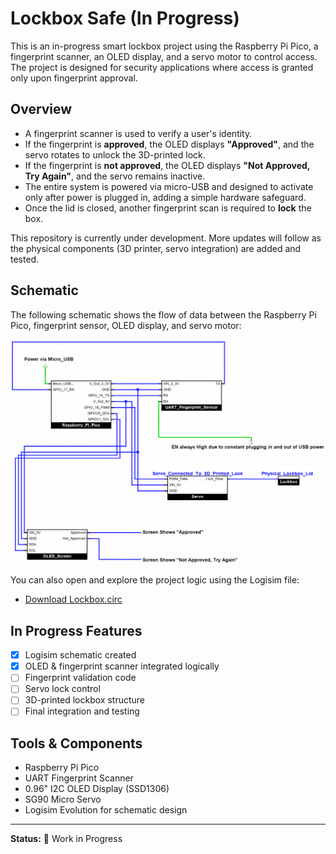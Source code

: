 # Lockbox Safe (In Progress)

This is an in-progress smart lockbox project using the Raspberry Pi Pico, a fingerprint scanner, an OLED display, and a servo motor to control access. The project is designed for security applications where access is granted only upon fingerprint approval.

## Overview

- A fingerprint scanner is used to verify a user's identity.
- If the fingerprint is **approved**, the OLED displays **"Approved"**, and the servo rotates to unlock the 3D-printed lock.
- If the fingerprint is **not approved**, the OLED displays **"Not Approved, Try Again"**, and the servo remains inactive.
- The entire system is powered via micro-USB and designed to activate only after power is plugged in, adding a simple hardware safeguard.
- Once the lid is closed, another fingerprint scan is required to **lock** the box.

This repository is currently under development. More updates will follow as the physical components (3D printer, servo integration) are added and tested.

## Schematic

The following schematic shows the flow of data between the Raspberry Pi Pico, fingerprint sensor, OLED display, and servo motor:

![Lockbox Schematic](schematic/Lockbox.png)

You can also open and explore the project logic using the Logisim file:

- [Download Lockbox.circ](schematic/Lockbox.circ)

## In Progress Features

- [x] Logisim schematic created
- [x] OLED & fingerprint scanner integrated logically
- [ ] Fingerprint validation code
- [ ] Servo lock control
- [ ] 3D-printed lockbox structure
- [ ] Final integration and testing

## Tools & Components

- Raspberry Pi Pico
- UART Fingerprint Scanner
- 0.96" I2C OLED Display (SSD1306)
- SG90 Micro Servo  
- Logisim Evolution for schematic design

---

**Status:** 🚧 Work in Progress  

